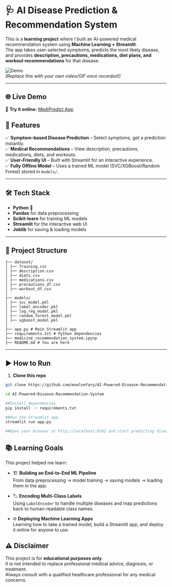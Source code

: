 # 🩺 AI Disease Prediction & Recommendation System  

This is a **learning project** where I built an AI-powered medical recommendation system using **Machine Learning + Streamlit**.  
The app takes user-selected symptoms, predicts the most likely disease, and provides **description, precautions, medications, diet plans, and workout recommendations** for that disease.  

![Demo](demo.gif)  
*(Replace this with your own video/GIF once recorded!)*  

---
## 🌐 Live Demo  

🔗 **Try it online:** [MediPredict App](https://ai-powered-disease-recommendation-system.streamlit.app/)

## 🚀 Features  
✅ **Symptom-based Disease Prediction** – Select symptoms, get a prediction instantly.  
✅ **Medical Recommendations** – View description, precautions, medications, diets, and workouts.  
✅ **User-Friendly UI** – Built with Streamlit for an interactive experience.  
✅ **Fully Offline Model** – Uses a trained ML model (SVC/XGBoost/Random Forest) stored in `models/`.  

---

## 🛠 Tech Stack  
- **Python** 🐍  
- **Pandas** for data preprocessing  
- **Scikit-learn** for training ML models  
- **Streamlit** for the interactive web UI  
- **Joblib** for saving & loading models  

---

## 📂 Project Structure  
```
├── dataset/
│ ├── Training.csv
│ ├── description.csv
│ ├── diets.csv
│ ├── medications.csv
│ ├── precautions_df.csv
│ ├── workout_df.csv
│
├── models/
│ ├── svc_model.pkl
│ ├── label_encoder.pkl
│ ├── log_reg_model.pkl
│ ├── random_forest_model.pkl
│ ├── xgboost_model.pkl
│
├── app.py # Main Streamlit app
├── requirements.txt # Python dependencies
├── medicine_recommendation_system.ipynp
├── README.md # You are here
```


---

## ▶️ How to Run  

1. **Clone this repo**  
```bash
git clone https://github.com/moelnefary/AI-Powered-Disease-Recommendation-System.git

cd AI-Powered-Disease-Recommendation-System

##Install dependencies
pip install -r requirements.txt

##Run the Streamlit app
streamlit run app.py

##Open your browser at http://localhost:8501 and start predicting diseases!

```

## 📚 Learning Goals  

This project helped me learn:  

- 🏗️ **Building an End-to-End ML Pipeline**  
  From data preprocessing → model training → saving models → loading them in the app.  

- 🏷️ **Encoding Multi-Class Labels**  
  Using `LabelEncoder` to handle multiple diseases and map predictions back to human-readable class names.  

- 🌐 **Deploying Machine Learning Apps**  
  Learning how to take a trained model, build a Streamlit app, and deploy it online for anyone to use.  

## ⚠️ Disclaimer  

This project is for **educational purposes only**.  
It is not intended to replace professional medical advice, diagnosis, or treatment.  
Always consult with a qualified healthcare professional for any medical concerns.  






